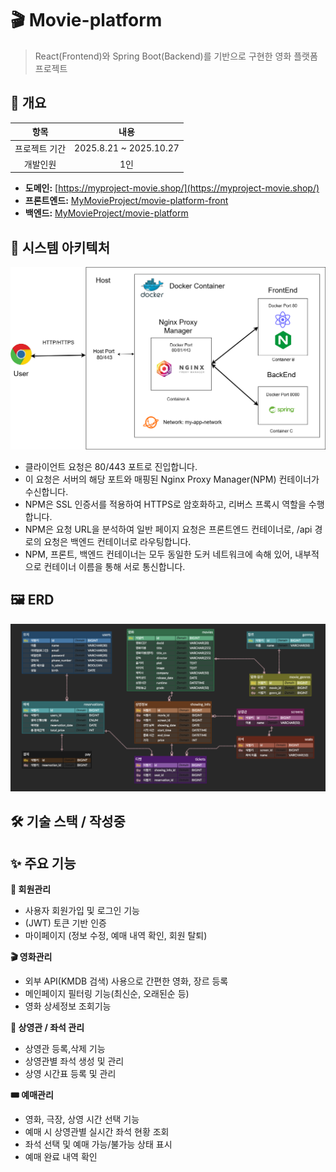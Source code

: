 # 🎬 Movie-platform
> React(Frontend)와 Spring Boot(Backend)를 기반으로 구현한 영화 플랫폼 프로젝트

## 📆 개요

| 항목 | 내용 |
| :---: | :---: |
| 프로젝트 기간 | 2025.8.21 ~ 2025.10.27 |
| 개발인원 | 1인 |

- **도메인:** [https://myproject-movie.shop/](https://myproject-movie.shop/)
- **프론트엔드:** [MyMovieProject/movie-platform-front](https://github.com/MyMovieProject/movie-platform-front)
- **백엔드:** [MyMovieProject/movie-platform](https://github.com/MyMovieProject/movie-platform)

## 🧩 시스템 아키텍처

![프로젝트 아키텍처](./images/architecture.drawio.png)

* 클라이언트 요청은 80/443 포트로 진입합니다.
* 이 요청은 서버의 해당 포트와 매핑된 Nginx Proxy Manager(NPM) 컨테이너가 수신합니다.
* NPM은 SSL 인증서를 적용하여 HTTPS로 암호화하고, 리버스 프록시 역할을 수행합니다.
* NPM은 요청 URL을 분석하여 일반 페이지 요청은 프론트엔드 컨테이너로, /api 경로의 요청은 백엔드 컨테이너로 라우팅합니다.
* NPM, 프론트, 백엔드 컨테이너는 모두 동일한 도커 네트워크에 속해 있어, 내부적으로 컨테이너 이름을 통해 서로 통신합니다.

## 🖼️ ERD

![ERD 다이어그램](./images/ERD.png)

## 🛠️ 기술 스택 / 작성중

## ✨ 주요 기능

**👥 회원관리**
  * 사용자 회원가입 및 로그인 기능
  * (JWT) 토큰 기반 인증
  * 마이페이지 (정보 수정, 예매 내역 확인, 회원 탈퇴)

**🎬 영화관리**
  * 외부 API(KMDB 검색) 사용으로 간편한 영화, 장르 등록
  * 메인페이지 필터링 기능(최신순, 오래된순 등)
  * 영화 상세정보 조회기능
  
**🍿 상영관 / 좌석 관리**
  * 상영관 등록,삭제 기능
  * 상영관별 좌석 생성 및 관리
  * 상영 시간표 등록 및 관리
  
**🎟️ 예매관리**
  * 영화, 극장, 상영 시간 선택 기능
  * 예매 시 상영관별 실시간 좌석 현황 조회
  * 좌석 선택 및 예매 가능/불가능 상태 표시
  * 예매 완료 내역 확인
